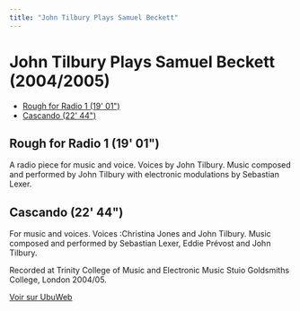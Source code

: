 ```yaml
---
title: "John Tilbury Plays Samuel Beckett"
---
```


# John Tilbury Plays Samuel Beckett (2004/2005)



- [Rough for Radio 1 (19' 01")](https://ubu.com/media/sound/beckett_samuel/tilbury/Tilbury-John_Plays-Samuel-Beckett_02_Rough-For-Radio.mp3)
- [Cascando (22' 44")](https://ubu.com/media/sound/beckett_samuel/tilbury/Tilbury-John_Plays-Samuel-Beckett_01_Cascando.mp3)

## Rough for Radio 1 (19' 01")
A radio piece for music and voice. Voices by John Tilbury. Music composed and performed by John Tilbury with electronic modulations by Sebastian Lexer.


## Cascando (22' 44")
For music and voices. Voices :Christina Jones and John Tilbury. Music composed and performed by Sebastian Lexer, Eddie Prévost and John Tilbury.






Recorded at Trinity College of Music and Electronic Music Stuio Goldsmiths College, London 2004/05.










[Voir sur UbuWeb](https://ubu.com/sound/beckett_tilbury.html)